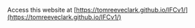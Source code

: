 Access this website at [https://tomreeveclark.github.io/IFCv1/](https://tomreeveclark.github.io/IFCv1/)
